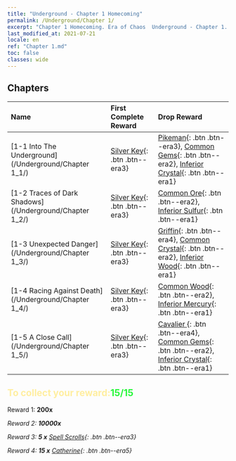```yaml
---
title: "Underground - Chapter 1 Homecoming"
permalink: /Underground/Chapter 1/
excerpt: "Chapter 1 Homecoming. Era of Chaos  Underground - Chapter 1. Homecoming"
last_modified_at: 2021-07-21
locale: en
ref: "Chapter 1.md"
toc: false
classes: wide
---
```


## Chapters

  | Name |  First Complete Reward | Drop Reward |
  |:------------|:------------|:------------| 
  | [1-1 Into The Underground](/Underground/Chapter 1_1/) | [Silver Key](/Items/con_693/){: .btn .btn--era3} | [Pikeman](/Items/unt_190/){: .btn .btn--era3}, [Common Gems](/Items/mat_10/){: .btn .btn--era2}, [Inferior Crystal](/Items/mat_5/){: .btn .btn--era1} |
  | [1-2 Traces of Dark Shadows](/Underground/Chapter 1_2/) | [Silver Key](/Items/con_693/){: .btn .btn--era3} | [Common Ore](/Items/mat_6/){: .btn .btn--era2}, [Inferior Sulfur](/Items/mat_3/){: .btn .btn--era1} |
  | [1-3 Unexpected Danger](/Underground/Chapter 1_3/) | [Silver Key](/Items/con_693/){: .btn .btn--era3} | [Griffin](/Items/unt_192/){: .btn .btn--era4}, [Common Crystal](/Items/mat_11/){: .btn .btn--era2}, [Inferior Wood](/Items/mat_1/){: .btn .btn--era1} |
  | [1-4 Racing Against Death](/Underground/Chapter 1_4/) | [Silver Key](/Items/con_693/){: .btn .btn--era3} | [Common Wood](/Items/mat_7/){: .btn .btn--era2}, [Inferior Mercury](/Items/mat_2/){: .btn .btn--era1} |
  | [1-5 A Close Call](/Underground/Chapter 1_5/) | [Silver Key](/Items/con_693/){: .btn .btn--era3} | [Cavalier ](/Items/unt_195/){: .btn .btn--era4}, [Common Gems](/Items/mat_10/){: .btn .btn--era2}, [Inferior Crystal](/Items/mat_5/){: .btn .btn--era1} |


## <span style="color: #ffeea0">To collect your reward:</span><span style="color: #27f73a">15/15</span>

 Reward 1:  **200x** <i class="fas fa-gem"/>

 Reward 2:  **10000x** <i class="fas fa-coins"/>

 Reward 3: **5 x** [Spell Scrolls](/Items/con_694/){: .btn .btn--era3}

 Reward 4: **15 x** [Catherine](/Items/her_361/){: .btn .btn--era5}


